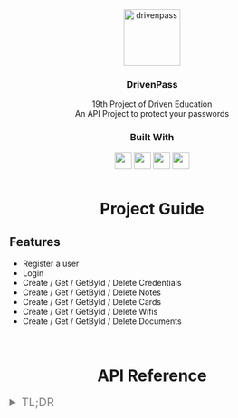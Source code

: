 <div align="center">
    <img src="https://images.emojiterra.com/twitter/v13.1/512px/1f512.png" alt="drivenpass" width="100">
  </a>

  <h3 align="center">DrivenPass</h3>
  <div align="center">
    19th Project of Driven Education
    <br />
  </div>
  <div align="center">
    An API Project to protect your passwords
    <br />
  </div>
</div>

<div align="center">
  <h3>Built With</h3>

  <img src="https://img.shields.io/badge/TypeScript-007ACC?style=for-the-badge&logo=typescript&logoColor=white" height="30px"/>
  <img src="https://img.shields.io/badge/Node.js-43853D?style=for-the-badge&logo=node.js&logoColor=white" height="30px" />
  <img src="https://img.shields.io/badge/Express.js-404D59?style=for-the-badge" height="30px" />
  <img src="https://img.shields.io/badge/PostgreSQL-316192?style=for-the-badge&logo=postgresql&logoColor=white" height="30px" />
  

  <!-- Badges source: https://dev.to/envoy_/150-badges-for-github-pnk -->
</div>

<!-- Table of Contents -->

<div align="center" style="margin-top: 50px">
    <h1> Project Guide</h1>
</div>

## Features

- Register a user
- Login
- Create / Get / GetById / Delete Credentials
- Create / Get / GetById / Delete Notes
- Create / Get / GetById / Delete Cards
- Create / Get / GetById / Delete Wifis
- Create / Get / GetById / Delete Documents

</br>

<div align="center" >
    <h1> API Reference</h1>
</div>

<details style="margin-bottom: 10px">
<summary style="font-size: 20px; color: #7E7E7E">TL;DR</summary>

<details style="margin: 10px">
<summary style="font-size: 18px"> <span style="font-weight:700; margin-right:10px; color: #9FE58A">POST</span> /sign-up</summary>

Body:
```json
{
    "email": string,
    "password": string
}

```
</details>

<details style="margin: 10px">
<summary style="font-size: 18px"> <span style="font-weight:700; margin-right:10px; color: #9FE58A">POST</span> /sign-in</summary>

Body:
```json
{
    "email": string,
    "password": string
}

```

Response: 
```json
{
  "token": string
}
```
</details>

<details style="margin: 10px">
<summary style="font-size: 18px"> <span style="font-weight:700; margin-right:10px; color: #9FE58A">POST</span> /credentials</summary>

Header:
```json
{
    "Authorization": Bearer token
}
```

Body:
```json
{
    "title": string,
    "url": string,
    "name": string,
    "password": string
}

```
</details>

<details style="margin: 10px">
<summary style="font-size: 18px"> <span style="font-weight:700; margin-right:10px; color: #76B1F8">GET</span> /credentials</summary>

Header:
```json
{
    "Authorization": Bearer token
}
```

Response:
```json
{
    "title": string,
    "url": string,
    "name": string,
    "password": string
}
```
</details>

<details style="margin: 10px">
<summary style="font-size: 18px"> <span style="font-weight:700; margin-right:10px; color: #76B1F8">GET</span> /credentials/:credentialId</summary>

Header:
```json
{
    "Authorization": Bearer token
}
```

Response:
```json
{
    "title": string,
    "url": string,
    "name": string,
    "password": string
}
```
</details>

<details style="margin: 10px">
<summary style="font-size: 18px"> <span style="font-weight:700; margin-right:10px; color: #76B1F8">DELETE</span> /credentials/:credentialId</summary>

Header:
```json
{
    "Authorization": Bearer token
}
```
</details>
  
<details style="margin: 10px">
<summary style="font-size: 18px"> <span style="font-weight:700; margin-right:10px; color: #9FE58A">POST</span> /notes</summary>

Header:
```json
{
    "Authorization": Bearer token
}
```

Body:
```json
{
    "title": string,
    "note": string
}

```
</details>

<details style="margin: 10px">
<summary style="font-size: 18px"> <span style="font-weight:700; margin-right:10px; color: #76B1F8">GET</span> /notes</summary>

Header:
```json
{
    "Authorization": Bearer token
}
```

Response:
```json
{
    "title": string,
    "note": string
}
```
</details>

<details style="margin: 10px">
<summary style="font-size: 18px"> <span style="font-weight:700; margin-right:10px; color: #76B1F8">GET</span> /notes/:noteId</summary>

Header:
```json
{
    "Authorization": Bearer token
}
```

Response:
```json
{
    "title": string,
    "note": string
}
```
</details>

<details style="margin: 10px">
<summary style="font-size: 18px"> <span style="font-weight:700; margin-right:10px; color: #76B1F8">DELETE</span> /notes/:noteId</summary>

Header:
```json
{
    "Authorization": Bearer token
}
```
</details>

<details style="margin: 10px">
<summary style="font-size: 18px"> <span style="font-weight:700; margin-right:10px; color: #9FE58A">POST</span> /cards</summary>

Header:
```json
{
    "Authorization": Bearer token
}
```

Body:
```json
{
  "title": string,
  "number": "1111111111111111",
  "name": string,
  "securityCode": "111",
  "expirationDate": "09/27",
  "password": "1234",
  "isVirtual": false,
  "type": "BOTH" | "CREDIT" | "DEBIT"
}

```
</details>

<details style="margin: 10px">
<summary style="font-size: 18px"> <span style="font-weight:700; margin-right:10px; color: #76B1F8">GET</span> /cards</summary>

Header:
```json
{
    "Authorization": Bearer token
}
```

Response:
```json
{
  "title": string,
  "number": "1111111111111111",
  "name": string,
  "securityCode": "111",
  "expirationDate": "09/27",
  "password": "1234",
  "isVirtual": false,
  "type": "BOTH" | "CREDIT" | "DEBIT"
}
```
</details>

<details style="margin: 10px">
<summary style="font-size: 18px"> <span style="font-weight:700; margin-right:10px; color: #76B1F8">GET</span> /cards/:cardId</summary>

Header:
```json
{
    "Authorization": Bearer token
}
```

Response:
```json
{
  "title": string,
  "number": "1111111111111111",
  "name": string,
  "securityCode": "111",
  "expirationDate": "09/27",
  "password": "1234",
  "isVirtual": false,
  "type": "BOTH" | "CREDIT" | "DEBIT"
}
```
</details>

<details style="margin: 10px">
<summary style="font-size: 18px"> <span style="font-weight:700; margin-right:10px; color: #76B1F8">DELETE</span> /cards/:cardId</summary>

Header:
```json
{
    "Authorization": Bearer token
}
```
</details>

<details style="margin: 10px">
<summary style="font-size: 18px"> <span style="font-weight:700; margin-right:10px; color: #9FE58A">POST</span> /wifis</summary>

Header:
```json
{
    "Authorization": Bearer token
}
```

Body:
```json
{
    "title": string,
    "name": string,
    "password": string
}

```
</details>

<details style="margin: 10px">
<summary style="font-size: 18px"> <span style="font-weight:700; margin-right:10px; color: #76B1F8">GET</span> /wifis</summary>

Header:
```json
{
    "Authorization": Bearer token
}
```

Response:
```json
{
    "title": string,
    "name": string,
    "password": string
}
```
</details>

<details style="margin: 10px">
<summary style="font-size: 18px"> <span style="font-weight:700; margin-right:10px; color: #76B1F8">GET</span> /wifis/:wifiId</summary>

Header:
```json
{
    "Authorization": Bearer token
}
```

Response:
```json
{
    "title": string,
    "name": string,
    "password": string
}
```
</details>

<details style="margin: 10px">
<summary style="font-size: 18px"> <span style="font-weight:700; margin-right:10px; color: #76B1F8">DELETE</span> /wifis/:wifiId</summary>

Header:
```json
{
    "Authorization": Bearer token
}
```
</details>

<details style="margin: 10px">
<summary style="font-size: 18px"> <span style="font-weight:700; margin-right:10px; color: #9FE58A">POST</span> /documents</summary>

Header:
```json
{
    "Authorization": Bearer token
}
```

Body:
```json
{
  "name": string,
  "issueDate": "DD/MM/YYYY",
  "validity": "DD/MM/YYYY",
  "registrationNumber": string,
  "issuingBody": string,
  "type": "RG" | "CNH"
}

```
</details>

<details style="margin: 10px">
<summary style="font-size: 18px"> <span style="font-weight:700; margin-right:10px; color: #76B1F8">GET</span> /documents</summary>

Header:
```json
{
    "Authorization": Bearer token
}
```

Response:
```json
{
  "name": string,
  "issueDate": "DD/MM/YYYY",
  "validity": "DD/MM/YYYY",
  "registrationNumber": string,
  "issuingBody": string,
  "type": "RG" | "CNH"
}
```
</details>

<details style="margin: 10px">
<summary style="font-size: 18px"> <span style="font-weight:700; margin-right:10px; color: #76B1F8">GET</span> /documents/:documentId</summary>

Header:
```json
{
    "Authorization": Bearer token
}
```

Response:
```json
{
  "name": string,
  "issueDate": "DD/MM/YYYY",
  "validity": "DD/MM/YYYY",
  "registrationNumber": string,
  "issuingBody": string,
  "type": "RG" | "CNH"
}
```
</details>

<details style="margin: 10px">
<summary style="font-size: 18px"> <span style="font-weight:700; margin-right:10px; color: #76B1F8">DELETE</span> /documents/:documentId</summary>

Header:
```json
{
    "Authorization": Bearer token
}
```
</details>

# 

### Register a user

```http
POST /sign-up
```

#### Request:

| Body         | Type     | Description                              |
| :------------| :------- | :--------------------------------------- |
| `email`       | `string` | **Required**. valid email       |
| `password`       | `string` | **Required**. password       |

`Password min 10 length`

####

### Login

```http
POST /sign-in
```

#### Request:

| Body         | Type     | Description                              |
| :------------| :------- | :--------------------------------------- |
| `email`       | `string` | **Required**. valid email       |
| `password`       | `string` | **Required**. password       |

`Password min 10 length`

#### Response:

```json
{
  "token": string
}
```

#

### Create credential

```http
POST /credentials
```

#### Request:

| Body             | Type     | Description                        |
| :--------------- | :------- | :--------------------------------- |
| `title`   | `string` | **Required**. credential title             |
| `url`       | `string` | **Required**. valid url        |
| `name`       | `string` | **Required**. credential name        |
| `password`       | `string` | **Required**. credential password        |

####

| Headers     | Type     | Description           |
| :---------- | :------- | :-------------------- |
| `Authorization` | `string` | **Required**. Bearer 'token' |

####

### Get credentials

```http
GET /credentials
```

### Request:

####

| Headers     | Type     | Description           |
| :---------- | :------- | :-------------------- |
| `Authorization` | `string` | **Required**. Bearer 'token' |

####

#### Response:

```json
{
    "title": string,
    "url": string,
    "name": string,
    "password": string
}
```

#

### Get credential

```http
GET /credentials/:credentialId
```

### Request:

####

| Headers     | Type     | Description           |
| :---------- | :------- | :-------------------- |
| `Authorization` | `string` | **Required**. Bearer 'token' |

####

#### Response:

```json
{
    "title": string,
    "url": string,
    "name": string,
    "password": string
}
```

### Delete credential

```http
DELETE /credentials/:credentialId
```

####

| Headers     | Type     | Description           |
| :---------- | :------- | :-------------------- |
| `Authorization` | `string` | **Required**. Bearer 'token' |

####


### Create note

```http
POST /notes
```

#### Request:

| Body             | Type     | Description                        |
| :--------------- | :------- | :--------------------------------- |
| `title`   | `string` | **Required**. note title             |
| `note`       | `string` | **Required**. note description        |

`Title max length 50`
`Note max length 1000`

####

| Headers     | Type     | Description           |
| :---------- | :------- | :-------------------- |
| `Authorization` | `string` | **Required**. Bearer 'token' |

####

### Get notes

```http
GET /notes
```

### Request:

####

| Headers     | Type     | Description           |
| :---------- | :------- | :-------------------- |
| `Authorization` | `string` | **Required**. Bearer 'token' |

####

#### Response:

```json
{
    "title": string,
    "note": string
}
```

#

### Get note

```http
GET /notes/:noteId
```

### Request:

####

| Headers     | Type     | Description           |
| :---------- | :------- | :-------------------- |
| `Authorization` | `string` | **Required**. Bearer 'token' |

####

#### Response:

```json
{
    "title": string,
    "note": string
}
```

### Delete note

```http
DELETE /notes/:noteId
```

####

| Headers     | Type     | Description           |
| :---------- | :------- | :-------------------- |
| `Authorization` | `string` | **Required**. Bearer 'token' |

####


### Create card

```http
POST /cards
```

#### Request:

| Body             | Type     | Description                        |
| :--------------- | :------- | :--------------------------------- |
| `title`   | `string` | **Required**. card title             |
| `number`       | `string` | **Required**. card number       |
| `name`       | `string` | **Required**. card name        |
| `securityCode`       | `string` | **Required**. card cvv        |
| `expirationDate`       | `string` | **Required**. card expiration date        |
| `password`       | `string` | **Required**. card password        |
| `isVirtual`       | `boolean` | **Required**. boolean to virtual or not card       |
| `type`       | `string` | **Required**. card type       |

`Number min/max length 16`
´SecurityCode max length 3´
`ExpirationDate MM/YY`
`Password min/max length 4`
`Type [BOTH, CREDTI, DEBIT]`

####

| Headers     | Type     | Description           |
| :---------- | :------- | :-------------------- |
| `Authorization` | `string` | **Required**. Bearer 'token' |

####

### Get cards

```http
GET /cards
```

### Request:

####

| Headers     | Type     | Description           |
| :---------- | :------- | :-------------------- |
| `Authorization` | `string` | **Required**. Bearer 'token' |

####

#### Response:

```json
{
  "title": string,
  "number": "1111111111111111",
  "name": string,
  "securityCode": "111",
  "expirationDate": "09/27",
  "password": "1234",
  "isVirtual": false,
  "type": "BOTH" | "CREDIT" | "DEBIT"
}
```

#

### Get card

```http
GET /cards/:cardId
```

### Request:

####

| Headers     | Type     | Description           |
| :---------- | :------- | :-------------------- |
| `Authorization` | `string` | **Required**. Bearer 'token' |

####

#### Response:

```json
{
  "title": string,
  "number": "1111111111111111",
  "name": string,
  "securityCode": "111",
  "expirationDate": "09/27",
  "password": "1234",
  "isVirtual": false,
  "type": "BOTH" | "CREDIT" | "DEBIT"
}
```

### Delete card

```http
DELETE /cards/:cardId
```

####

| Headers     | Type     | Description           |
| :---------- | :------- | :-------------------- |
| `Authorization` | `string` | **Required**. Bearer 'token' |

####


### Create wifi

```http
POST /wifis
```

#### Request:

| Body             | Type     | Description                        |
| :--------------- | :------- | :--------------------------------- |
| `title`   | `string` | **Required**. wifi title             |
| `name`       | `string` | **Required**. wifi name        |
| `password`       | `string` | **Required**. wifi password        |

####

| Headers     | Type     | Description           |
| :---------- | :------- | :-------------------- |
| `Authorization` | `string` | **Required**. Bearer 'token' |

####

### Get wifis

```http
GET /wifis
```

### Request:

####

| Headers     | Type     | Description           |
| :---------- | :------- | :-------------------- |
| `Authorization` | `string` | **Required**. Bearer 'token' |

####

#### Response:

```json
{
    "title": string,
    "name": string,
    "password": string
}
```

#

### Get wifi

```http
GET /wifis/:wifiId
```

### Request:

####

| Headers     | Type     | Description           |
| :---------- | :------- | :-------------------- |
| `Authorization` | `string` | **Required**. Bearer 'token' |

####

#### Response:

```json
{
    "title": string,
    "name": string,
    "password": string
}
```

### Delete wifi

```http
DELETE /wifis/:wifiId
```

####

| Headers     | Type     | Description           |
| :---------- | :------- | :-------------------- |
| `Authorization` | `string` | **Required**. Bearer 'token' |

####


### Create document

```http
POST /documents
```

#### Request:

| Body             | Type     | Description                        |
| :--------------- | :------- | :--------------------------------- |
| `name`   | `string` | **Required**. name title             |
| `issueDate`       | `string` | **Required**. document issue date     |
| `validity`       | `string` | **Required**. document validity       |
| `registrationNumber`       | `string` | **Required**. document number       |
| `issuingBody`       | `string` | **Required**. state where document was created |
| `type`       | `string` | **Required**.   document type      |

`IssueDate DD/MM/YYYY`
`Validity DD/MM/YYYY`
`IssuingBody min/max length 2`
`Type [RG, CNH]`

####

| Headers     | Type     | Description           |
| :---------- | :------- | :-------------------- |
| `Authorization` | `string` | **Required**. Bearer 'token' |

####

### Get documents

```http
GET /documents
```

### Request:

####

| Headers     | Type     | Description           |
| :---------- | :------- | :-------------------- |
| `Authorization` | `string` | **Required**. Bearer 'token' |

####

#### Response:

```json
{
  "name": string,
  "issueDate": "DD/MM/YYYY",
  "validity": "DD/MM/YYYY",
  "registrationNumber": string,
  "issuingBody": "SP",
  "type": "RG" | "CNH"
}
```

#

### Get document

```http
GET /documents/:documentId
```

### Request:

####

| Headers     | Type     | Description           |
| :---------- | :------- | :-------------------- |
| `Authorization` | `string` | **Required**. Bearer 'token' |

####

#### Response:

```json
{
  "name": string,
  "issueDate": "DD/MM/YYYY",
  "validity": "DD/MM/YYYY",
  "registrationNumber": string,
  "issuingBody": "SP",
  "type": "RG" | "CNH"
}
```

### Delete document

```http
DELETE /crdocuments/:documentId
```

####

| Headers     | Type     | Description           |
| :---------- | :------- | :-------------------- |
| `Authorization` | `string` | **Required**. Bearer 'token' |

####

## Environment Variables

To run this project, you will need to add the following environment variables to your .env file

`DATABASE_URL = postgres://YOUR-USER-NAME:YOUR-PASSWORD@Hostname:5432/DatabaseName`

`SHADOW_DATABASE_URL = postgres://YOUR-USER-NAME:YOUR-PASSWORD@Hostname:5432/DatabaseName`

`PORT = number `

`CRYPTR_SECRET_KEY = any string`

`SECRET_KEY = any string`


# 

## Run Locally

Clone the project

```bash
  git clone https://github.com/DanielL29/projeto19-drivenpass
```

Go to the project directory

```bash
  cd projeto19-drivenpass/
```

Install dependencies

```bash
  npm install
```

Create database

```bash
  npx prisma migrate dev
```

Start the server

```bash
  npm run dev
```

</br>

# 

## Lessons Learned
- API Architecture
- TypeScript interfaces
- TypeScript types
- Classes
- Constructor
- Object Literals
# 

## Acknowledgements

-   [Badges for Github](https://dev.to/envoy_/150-badges-for-github-pnk)
-   [README inspiration](https://github.com/andrezopo/projeto18-valex#readme)

#

## Authors

-   Daniel Lucas Ederli



